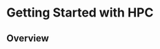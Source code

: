 # Getting Started with HPC 

<link rel="stylesheet" href="../../assets/stylesheets/buttons.css">

## Overview


<!--
<html>
<a href="/get_started/..next..page"><button class="right-button" style="float: right;"></button></a>
</html>

-->
<br>
